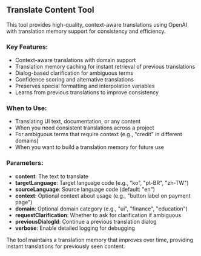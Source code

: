 ## Translate Content Tool

This tool provides high-quality, context-aware translations using OpenAI with translation memory support for consistency and efficiency.

### Key Features:
- Context-aware translations with domain support
- Translation memory caching for instant retrieval of previous translations
- Dialog-based clarification for ambiguous terms
- Confidence scoring and alternative translations
- Preserves special formatting and interpolation variables
- Learns from previous translations to improve consistency

### When to Use:
- Translating UI text, documentation, or any content
- When you need consistent translations across a project
- For ambiguous terms that require context (e.g., "credit" in different domains)
- When you want to build a translation memory for future use

### Parameters:
- **content**: The text to translate
- **targetLanguage**: Target language code (e.g., "ko", "pt-BR", "zh-TW")
- **sourceLanguage**: Source language code (default: "en")
- **context**: Optional context about usage (e.g., "button label on payment page")
- **domain**: Optional domain category (e.g., "ui", "finance", "education")
- **requestClarification**: Whether to ask for clarification if ambiguous
- **previousDialogId**: Continue a previous translation dialog
- **verbose**: Enable detailed logging for debugging

The tool maintains a translation memory that improves over time, providing instant translations for previously seen content. 